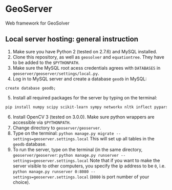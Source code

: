 # GeoServer
Web framework for GeoSolver

## Local server hosting: general instruction
1. Make sure you have Python 2 (tested on 2.7.6) and MySQL installed.
2. Clone this repository, as well as `geosolver` and `equationtree`. They have to be added to the `$PYTHONPATH`. 
3. Make sure the MySQL root acess credentials agrees with `DATABASES` in `geoserver/geoserver/settings/local.py`.
4. Log in to MySQL server and create a database `geodb` in MySQL:
```mysql
create database geodb;
```
5. Install all required packages for the server by typing on the terminal:
```bash
pip install numpy scipy scikit-learn sympy networkx nltk inflect pyparsing matplotlib pydot2 mysql-python django django-picklefield jsonfield django-storages boto django-modeldict pillow unipath beautifulsoup4 requests
```
6. Install OpenCV 3 (tested on 3.0.0). Make sure python wrappers are accessible via `$PYTHONPATH`.
7. Change directory to `geoserver/geoserver`. 
8. Type on the terminal: 
```python manage.py migrate --settings=geoserver.settings.local```
This will set up all tables in the `geodb` database.
9. To run the server, type on the terminal (in the same directory, `geoserver/geoserver`: 
```python manage.py runserver --settings=geoserver.settings.local```
Note that if you want to make the server visible to other computers, you specify the ip address to be `0`, i.e. `python manage.py runserver 0:8080 --settings=geoserver.settings.local` (`8080` is port number of your choice).

